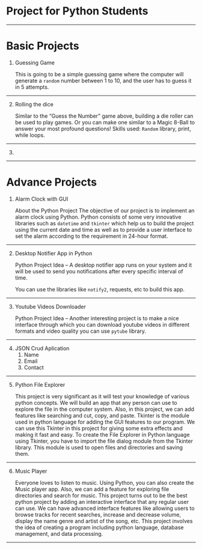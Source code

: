 # Project for Python Students

---
# Basic Projects

1. Guessing Game

    This is going to be a simple guessing game where the computer will generate a `random` number between 1 to 10, and the user has to guess it in 5 attempts.
---
2. Rolling the dice

    Similar to the “Guess the Number” game above, building a die roller can be used to play games. Or you can make one similar to a Magic 8-Ball to answer your most profound questions! Skills used: `Random` library, print, while loops.

---
3. 

---
# Advance Projects
1. Alarm Clock with GUI

    About the Python Project
The objective of our project is to implement an alarm clock using Python. Python consists of some very innovative libraries such as `datetime` and `tkinter` which help us to build the project using the current date and time as well as to provide a user interface to set the alarm according to the requirement in 24-hour format.

---
2. Desktop Notifier App in Python

   Python Project Idea – A desktop notifier app runs on your system and it will be used to send you notifications after every specific interval of time.

   You can use the libraries like `notify2`, requests, etc to build this app.

---
3. Youtube Videos Downloader

   Python Project Idea – Another interesting project is to make a nice interface through which you can download youtube videos in different formats and video quality you can use `pytube` library.
---

4. JSON Crud Aplication
   1. Name
   2. Email
   3. Contact

---
5. Python File Explorer

   This project is very significant as it will test your knowledge of various python concepts. We will build an app that any person can use to explore the file in the computer system. Also, in this project, we can add features like searching and cut, copy, and paste. Tkinter is the module used in python language for adding the GUI features to our program. We can use this Tkinter in this project for giving some extra effects and making it fast and easy. To create the File Explorer in Python language using Tkinter, you have to import the file dialog module from the Tkinter library. This module is used to open files and directories and saving them.  

---
6. Music Player

   Everyone loves to listen to music. Using Python, you can also create the Music player app. Also, we can add a feature for exploring file directories and search for music. This project turns out to be the best python project by adding an interactive interface that any regular user can use. We can have advanced interface features like allowing users to browse tracks for recent searches, increase and decrease volume, display the name genre and artist of the song, etc. This project involves the idea of creating a program including python language, database management, and data processing. 

---
